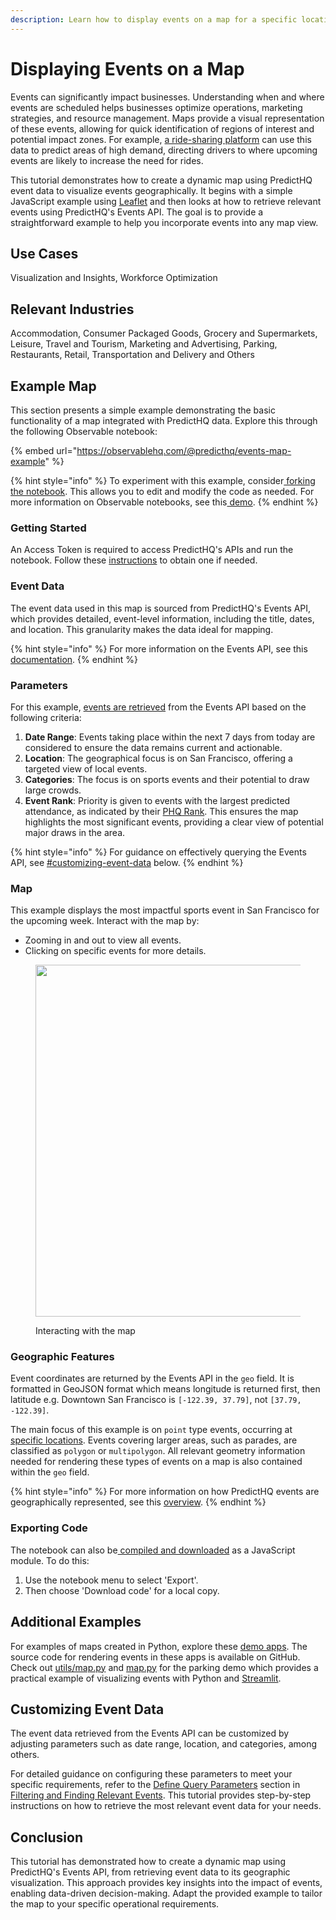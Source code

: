 ```yaml
---
description: Learn how to display events on a map for a specific location.
---
```


# Displaying Events on a Map

Events can significantly impact businesses. Understanding when and where events are scheduled helps businesses optimize operations, marketing strategies, and resource management. Maps provide a visual representation of these events, allowing for quick identification of regions of interest and potential impact zones. For example, [a ride-sharing platform](https://www.predicthq.com/blog/4-ways-event-data-enhances-rideshare-and-mobility-app-ui) can use this data to predict areas of high demand, directing drivers to where upcoming events are likely to increase the need for rides.

This tutorial demonstrates how to create a dynamic map using PredictHQ event data to visualize events geographically. It begins with a simple JavaScript example using [Leaflet](https://leafletjs.com/) and then looks at how to retrieve relevant events using PredictHQ's Events API. The goal is to provide a straightforward example to help you incorporate events into any map view.

## Use Cases

Visualization and Insights, Workforce Optimization

## Relevant Industries

Accommodation, Consumer Packaged Goods, Grocery and Supermarkets, Leisure, Travel and Tourism, Marketing and Advertising, Parking, Restaurants, Retail, Transportation and Delivery and Others

## Example Map

This section presents a simple example demonstrating the basic functionality of a map integrated with PredictHQ data. Explore this through the following Observable notebook:

{% embed url="https://observablehq.com/@predicthq/events-map-example" %}

{% hint style="info" %}
To experiment with this example, consider[ forking the notebook](https://observablehq.com/documentation/notebooks/forking). This allows you to edit and modify the code as needed. For more information on Observable notebooks, see this[ demo](https://observablehq.com/@observablehq/demo).
{% endhint %}

### Getting Started

An Access Token is required to access PredictHQ's APIs and run the notebook. Follow these [instructions](broken-reference) to obtain one if needed.

### Event Data

The event data used in this map is sourced from PredictHQ's Events API, which provides detailed, event-level information, including the title, dates, and location. This granularity makes the data ideal for mapping.

{% hint style="info" %}
For more information on the Events API, see this [documentation](../../../api/events/search-events.md).
{% endhint %}

### Parameters

For this example, [events are retrieved](https://observablehq.com/@predicthq/events-map-example#fetchEvents) from the Events API based on the following criteria:

1. **Date Range**: Events taking place within the next 7 days from today are considered to ensure the data remains current and actionable.
2. **Location**: The geographical focus is on San Francisco, offering a targeted view of local events.
3. **Categories**: The focus is on sports events and their potential to draw large crowds.
4. **Event Rank**: Priority is given to events with the largest predicted attendance, as indicated by their [PHQ Rank](../../predicthq-data/ranks/phq-rank.md). This ensures the map highlights the most significant events, providing a clear view of potential major draws in the area.

{% hint style="info" %}
For guidance on effectively querying the Events API, see [#customizing-event-data](displaying-events-on-a-map.md#customizing-event-data "mention") below.
{% endhint %}

### Map

This example displays the most impactful sports event in San Francisco for the upcoming week. Interact with the map by:

* Zooming in and out to view all events.
* Clicking on specific events for more details.

<figure><img src="https://lh7-us.googleusercontent.com/docsz/AD_4nXdFMd0QGP6NB67jU-826iGqRO-u5vNx4o4TEAKbgk9HI0uEJFLm-l84383lOPmK78hGVIEi_m5Jz8_Ed2H-qNVwBI0qFvBwjcaLGkDAvgX6jWsyGpiTU1CMUqV95V8AYfC21U8hlCqNr1QGcXLofXG8zjBf?key=Zcee3-lj9wWgy6r9JpJLQw" alt="" width="563"><figcaption><p>Interacting with the map</p></figcaption></figure>

### Geographic Features

Event coordinates are returned by the Events API in the `geo` field. It is formatted in GeoJSON format which means longitude is returned first, then latitude e.g. Downtown San Francisco is `[-122.39, 37.79]`, not `[37.79, -122.39]`.

The main focus of this example is on `point` type events, occurring at [specific locations](https://docs.predicthq.com/getting-started/guides/geolocation-guides/overview#basic-location). Events covering larger areas, such as parades, are classified as `polygon` or `multipolygon`. All relevant geometry information needed for rendering these types of events on a map is also contained within the `geo` field.

{% hint style="info" %}
For more information on how PredictHQ events are geographically represented, see this [overview](../geolocation-guides/overview.md).
{% endhint %}

### Exporting Code

The notebook can also be[ compiled and downloaded](https://observablehq.com/documentation/embeds/advanced#notebooks-as-es-modules) as a JavaScript module. To do this:

1. Use the notebook menu to select 'Export'.
2. Then choose 'Download code' for a local copy.

## Additional Examples

For examples of maps created in Python, explore these [demo apps](../streamlit-demo-apps.md). The source code for rendering events in these apps is available on GitHub. Check out [utils/map.py](https://github.com/predicthq/streamlit-parking-demo/blob/main/utils/map.py) and [map.py](https://github.com/predicthq/streamlit-parking-demo/blob/main/map.py) for the parking demo which provides a practical example of visualizing events with Python and [Streamlit](https://streamlit.io/).&#x20;

## Customizing Event Data

The event data retrieved from the Events API can be customized by adjusting parameters such as date range, location, and categories, among others.&#x20;

For detailed guidance on configuring these parameters to meet your specific requirements, refer to the [Define Query Parameters](filtering-and-finding-relevant-events.md#step-1.-define-query-parameters-for-the-events-api) section in [Filtering and Finding Relevant Events](filtering-and-finding-relevant-events.md). This tutorial provides step-by-step instructions on how to retrieve the most relevant event data for your needs.

## Conclusion

This tutorial has demonstrated how to create a dynamic map using PredictHQ's Events API, from retrieving event data to its geographic visualization. This approach provides key insights into the impact of events, enabling data-driven decision-making. Adapt the provided example to tailor the map to your specific operational requirements.
